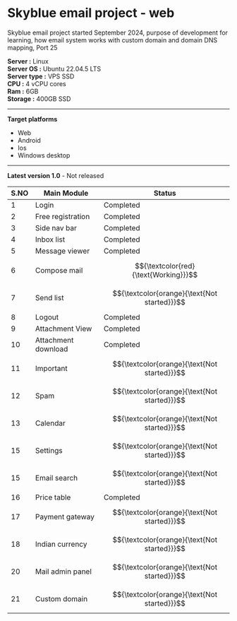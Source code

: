 
# Skyblue email project - web

Skyblue email project started September 2024, purpose of development for learning, how email system works with custom domain and domain DNS mapping, Port 25

**Server :** Linux\
**Server OS :** Ubuntu 22.04.5 LTS\
**Server type :** VPS SSD\
**CPU :** 4 vCPU cores\
**Ram :** 6GB\
**Storage :** 400GB SSD

-----
**Target platforms**
- Web
- Android
- Ios 
- Windows desktop

-----
**Latest version 1.0** - Not released

| S.NO | Main Module         | Status                                       |
| ---- | -------------       | ------------                                 |
| 1    | Login               | Completed                                    |
| 2    | Free registration   | Completed                                    |
| 3    | Side nav bar        | Completed                                    |
| 4    | Inbox list          | Completed                                    |
| 5    | Message viewer      | Completed                                    |
| 6    | Compose mail        | $${\textcolor{red}{\text{Working}}}$$        |
| 7    | Send list           | $${\textcolor{orange}{\text{Not started}}}$$ |
| 8    | Logout              | Completed                                    |
| 9    | Attachment View     | Completed                                    |
| 10   | Attachment download | Completed                                    |
| 11   | Important           | $${\textcolor{orange}{\text{Not started}}}$$ |
| 12   | Spam                | $${\textcolor{orange}{\text{Not started}}}$$ |
| 13   | Calendar            | $${\textcolor{orange}{\text{Not started}}}$$ |
| 15   | Settings            | $${\textcolor{orange}{\text{Not started}}}$$ |
| 15   | Email search        | $${\textcolor{orange}{\text{Not started}}}$$ |
| 16   | Price table         | Completed |
| 17   | Payment gateway     | $${\textcolor{orange}{\text{Not started}}}$$ |
| 18   | Indian currency     | $${\textcolor{orange}{\text{Not started}}}$$ |
| 20   | Mail admin panel    | $${\textcolor{orange}{\text{Not started}}}$$ |
| 21   | Custom domain       | $${\textcolor{orange}{\text{Not started}}}$$ |
